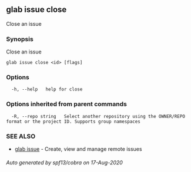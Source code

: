 ## glab issue close

Close an issue

### Synopsis

Close an issue

```
glab issue close <id> [flags]
```

### Options

```
  -h, --help   help for close
```

### Options inherited from parent commands

```
  -R, --repo string   Select another repository using the OWNER/REPO format or the project ID. Supports group namespaces
```

### SEE ALSO

* [glab issue](glab_issue.md)	 - Create, view and manage remote issues

###### Auto generated by spf13/cobra on 17-Aug-2020
